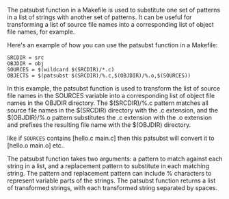 

The patsubst function in a Makefile is used to substitute one set of patterns in a list of strings with another set of patterns. It can be useful for transforming a list of source file names into a corresponding list of object file names, for example.

Here's an example of how you can use the patsubst function in a Makefile:

```
SRCDIR = src
OBJDIR = obj
SOURCES = $(wildcard $(SRCDIR)/*.c)
OBJECTS = $(patsubst $(SRCDIR)/%.c,$(OBJDIR)/%.o,$(SOURCES))
```

In this example, the patsubst function is used to transform the list of source file names in the SOURCES variable into a corresponding list of object file names in the OBJDIR directory. The $(SRCDIR)/%.c pattern matches all source file names in the $(SRCDIR) directory with the .c extension, and the $(OBJDIR)/%.o pattern substitutes the .c extension with the .o extension and prefixes the resulting file name with the $(OBJDIR) directory.

like if `SOURCES` contains [hello.c main.c] then this patsubst will convert it to [hello.o main.o] etc..


The patsubst function takes two arguments: a pattern to match against each string in a list, and a replacement pattern to substitute in each matching string. The pattern and replacement pattern can include % characters to represent variable parts of the strings. The patsubst function returns a list of transformed strings, with each transformed string separated by spaces.